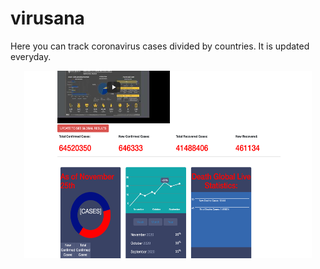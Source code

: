 # virusana

Here you can track coronavirus cases divided by countries. It is updated everyday.

<p align="center">
  <img width="460" height="300" src="https://github.com/anastasiiasok/virusana/blob/main/public/readme.png">
</p>
